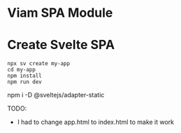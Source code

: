 # Viam SPA Module

# Create Svelte SPA

```
npx sv create my-app
cd my-app
npm install
npm run dev
```

npm i -D @sveltejs/adapter-static

TODO:

- I had to change app.html to index.html to make it work
